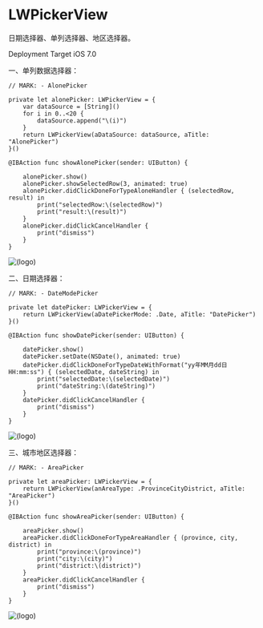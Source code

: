 # LWPickerView
日期选择器、单列选择器、地区选择器。

Deployment Target iOS 7.0

一、单列数据选择器：

    // MARK: - AlonePicker

    private let alonePicker: LWPickerView = {
        var dataSource = [String]()
        for i in 0..<20 {
            dataSource.append("\(i)")
        }
        return LWPickerView(aDataSource: dataSource, aTitle: "AlonePicker")
    }()

    @IBAction func showAlonePicker(sender: UIButton) {

        alonePicker.show()
        alonePicker.showSelectedRow(3, animated: true)
        alonePicker.didClickDoneForTypeAloneHandler { (selectedRow, result) in
            print("selectedRow:\(selectedRow)")
            print("result:\(result)")
        }
        alonePicker.didClickCancelHandler { 
            print("dismiss")
        }
    }
![(logo)](http://code4app.com/data/attachment/forum/201607/06/192033tuqo4w9nwou3u9az.png)


二、日期选择器：

    // MARK: - DateModePicker

    private let datePicker: LWPickerView = {
        return LWPickerView(aDatePickerMode: .Date, aTitle: "DatePicker")
    }()

    @IBAction func showDatePicker(sender: UIButton) {

        datePicker.show()
        datePicker.setDate(NSDate(), animated: true)
        datePicker.didClickDoneForTypeDateWithFormat("yy年MM月dd日 HH:mm:ss") { (selectedDate, dateString) in
            print("selectedDate:\(selectedDate)")
            print("dateString:\(dateString)")
        }
        datePicker.didClickCancelHandler {
            print("dismiss")
        }
    }
![(logo)](http://code4app.com/data/attachment/forum/201607/06/192327u4vcdzujbccbjgbu.png)


三、城市地区选择器：

    // MARK: - AreaPicker

    private let areaPicker: LWPickerView = {
        return LWPickerView(anAreaType: .ProvinceCityDistrict, aTitle: "AreaPicker")
    }()

    @IBAction func showAreaPicker(sender: UIButton) {

        areaPicker.show()
        areaPicker.didClickDoneForTypeAreaHandler { (province, city, district) in
            print("province:\(province)")
            print("city:\(city)")
            print("district:\(district)")
        }
        areaPicker.didClickCancelHandler {
            print("dismiss")
        }
    }

![(logo)](http://code4app.com/data/attachment/forum/201607/06/192309t9mfaf9n4ktmntfs.png)


